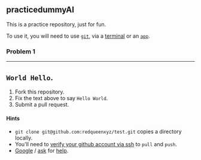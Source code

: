 ## practicedummyAI

This is a practice repository, just for fun.  

To use it, you will need to use [`git`](https://up1.github.io/git-guide/index.html),  via a [terminal](https://www.iterm2.com/) or an [`app`](https://desktop.github.com/). 

### Problem 1

---
`World Hello`.
---

1) Fork this repository. 
2) Fix the text above to say `Hello World`.
3) Submit a pull request. 

#### Hints
*  `git clone git@github.com:redqueenxyz/test.git` copies a directory locally.  
* You'll need to [verify your github account via ssh](https://help.github.com/articles/adding-a-new-ssh-key-to-your-github-account/) to `pull` and `push`.
* [Google](https://yangsu.github.io/pull-request-tutorial/) / [ask](https://stackoverflow.com/questions/14680711/how-to-do-a-github-pull-request) for [help](mailto:vm@redqueen.xyz). 